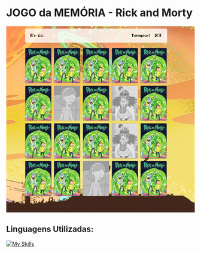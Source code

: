 # JOGO da MEMÓRIA - Rick and Morty
<img src="images/Capturar.PNG">

## Linguagens Utilizadas:<br/>
[![My Skills](https://skillicons.dev/icons?i=html,css,js)](https://skillicons.dev)
